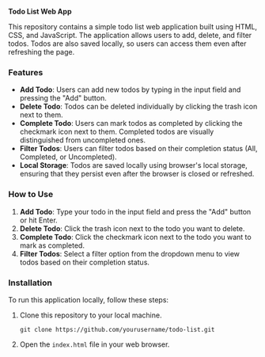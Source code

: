 **Todo List Web App**

This repository contains a simple todo list web application built using HTML, CSS, and JavaScript. The application allows users to add, delete, and filter todos. Todos are also saved locally, so users can access them even after refreshing the page.

### Features

- **Add Todo**: Users can add new todos by typing in the input field and pressing the "Add" button.
- **Delete Todo**: Todos can be deleted individually by clicking the trash icon next to them.
- **Complete Todo**: Users can mark todos as completed by clicking the checkmark icon next to them. Completed todos are visually distinguished from uncompleted ones.
- **Filter Todos**: Users can filter todos based on their completion status (All, Completed, or Uncompleted).
- **Local Storage**: Todos are saved locally using browser's local storage, ensuring that they persist even after the browser is closed or refreshed.

### How to Use

1. **Add Todo**: Type your todo in the input field and press the "Add" button or hit Enter.
2. **Delete Todo**: Click the trash icon next to the todo you want to delete.
3. **Complete Todo**: Click the checkmark icon next to the todo you want to mark as completed.
4. **Filter Todos**: Select a filter option from the dropdown menu to view todos based on their completion status.

### Installation

To run this application locally, follow these steps:

1. Clone this repository to your local machine.
   ```
   git clone https://github.com/yourusername/todo-list.git
   ```

2. Open the `index.html` file in your web browser.


